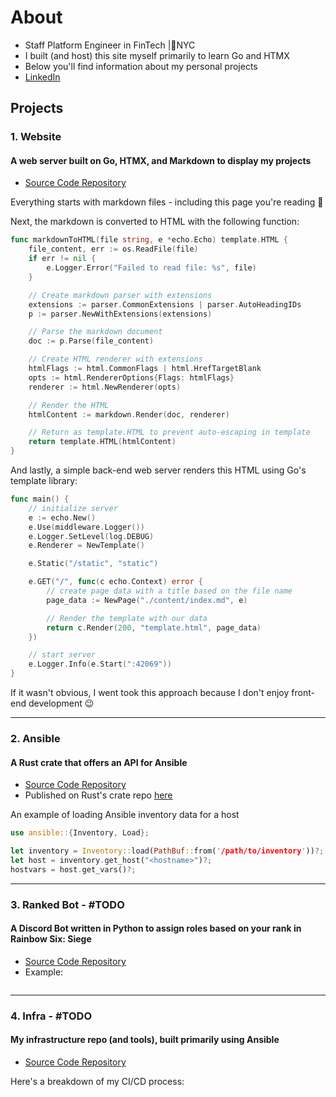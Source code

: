 # About
- Staff Platform Engineer in FinTech |📍NYC
- I built (and host) this site myself primarily to learn Go and HTMX
- Below you'll find information about my personal projects
- [LinkedIn](https://linkedin.com/in/jack-p-coleman)

## Projects

### 1. Website
#### A web server built on Go, HTMX, and Markdown to display my projects
- [Source Code Repository](https://github.com/Lxkota95/website)

Everything starts with markdown files - including this page you're reading 👀

Next, the markdown is converted to HTML with the following function:

```go
func markdownToHTML(file string, e *echo.Echo) template.HTML {
	file_content, err := os.ReadFile(file)
	if err != nil {
		e.Logger.Error("Failed to read file: %s", file)
	}

	// Create markdown parser with extensions
	extensions := parser.CommonExtensions | parser.AutoHeadingIDs
	p := parser.NewWithExtensions(extensions)

	// Parse the markdown document
	doc := p.Parse(file_content)

	// Create HTML renderer with extensions
	htmlFlags := html.CommonFlags | html.HrefTargetBlank
	opts := html.RendererOptions{Flags: htmlFlags}
	renderer := html.NewRenderer(opts)

	// Render the HTML
	htmlContent := markdown.Render(doc, renderer)

	// Return as template.HTML to prevent auto-escaping in template
	return template.HTML(htmlContent)
}
```
And lastly, a simple back-end web server renders this HTML using Go's template library:
```go
func main() {
	// initialize server
	e := echo.New()
	e.Use(middleware.Logger())
	e.Logger.SetLevel(log.DEBUG)
	e.Renderer = NewTemplate()

	e.Static("/static", "static")

	e.GET("/", func(c echo.Context) error {
		// create page data with a title based on the file name
		page_data := NewPage("./content/index.md", e)

		// Render the template with our data
		return c.Render(200, "template.html", page_data)
	})

	// start server
	e.Logger.Info(e.Start(":42069"))
}
```
If it wasn't obvious, I went took this approach because I don't enjoy front-end development 😉

---
### 2. Ansible
#### A Rust crate that offers an API for Ansible
- [Source Code Repository](https://github.com/Lxkota95/ansible)
- Published on Rust's crate repo [here](https://crates.io/crates/ansible/)

An example of loading Ansible inventory data for a host
```rust
use ansible::{Inventory, Load};

let inventory = Inventory::load(PathBuf::from('/path/to/inventory'))?;
let host = inventory.get_host("<hostname>")?;
hostvars = host.get_vars()?;
```
---
### 3. Ranked Bot - #TODO
#### A Discord Bot written in Python to assign roles based on your rank in Rainbow Six: Siege
- [Source Code Repository](https://github.com/Lxkota95/ranked)
- Example:
```python
```

---
### 4. Infra - #TODO
#### My infrastructure repo (and tools), built primarily using Ansible
- [Source Code Repository](https://github.com/Lxkota95/infra)

Here's a breakdown of my CI/CD process:
```yaml
```